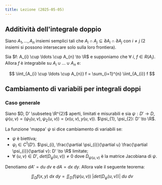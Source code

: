 ```yaml
---
title: Lezione (2025-05-05)
---
```


## Additività dell'integrale doppio

Siano $A_{1}, \ldots, A_{n}$ insiemi semplici tali che
$A_{i} \cap A_{j} \subseteq \partial A_{i} \cap \partial A_{j}$ con $i \neq j$
(2 insiemi si possono intersecare solo sulla loro frontiera).

Sia $f: A_{i} \cup \ldots \cup A_{n} \to \R$ e supponiamo che
$\forall\ i,\ f \in R(A_{i})$. Allora $f$ è integrabile su
$A_{i} \cup \ldots \cup A_{n}$ e:

$$
\iint_{A_{i} \cup \ldots \cup A_{n}} f = \sum_{i=1}^{n} \iint_{A_{i}} f
$$

## Cambiamento di variabili per integrali doppi

### Caso generale

Siano $D, D' \subseteq \R^{2}$ aperti, limitati e misurabili e sia
$\psi: D' \to D$,
$\psi(u, v) = (\psi_{1}(u,v), \psi_{2}(u,v)) = (x(u,v), y(u,v))$.
$\psi_{1}, \psi_{2}: D' \to \R$.

La funzione 'mappa' $\psi$ si dice cambiamento di variabili se:

- $\psi$ è biettiva;
- $\psi_{i} \in C^{1}(D')$.
  $\psi_{i}, \frac{\partial \psi_{i}}{\partial u} \frac{\partial \psi_{i}}{\partial v}: D' \to \R$
  limitate;
- $\forall\ (u,v) \in D',\ det(D_{\psi}(u,v)) \neq 0$ dove $D_{\psi(u,v)}$ è la
  matrice Jacobiana di $\psi$.

Denotiamo $dA' = du\ dv$ e $dA = dx\ dy$. Allora vale il seguente teorema:

$$
\iint_{D} f(x,y)\ dx\ dy = \iint_{D'} f(\psi(u,v))\ |det(D_{\psi}(u,v))|\ du\ dv
$$
